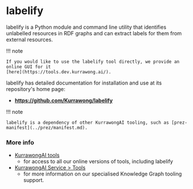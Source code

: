 # labelify

labelify is a Python module and command line utility that identifies unlabelled resources in RDF graphs and can 
extract labels for them from external resources. 

!!! note

    If you would like to use the labelify tool directly, we provide an online GUI for it 
    [here](https://tools.dev.kurrawong.ai/). 

labelify has detailed documentation for installation and use at its repository's home page:

* **<https://github.com/Kurrawong/labelify>**

!!! note

    labelify is a dependency of other KurrawongAI tooling, such as [prez-manifest](../prez/manifest.md).

### More info

* [KurrawongAI tools](https://tools.dev.kurrawong.ai/)
    * for access to all our online versions of tools, including labelify
* [KurrawongAI Service > Tools](https://kurrawong.ai/services/tools) 
    * for more information on our specialised Knowledge Graph tooling support. 
